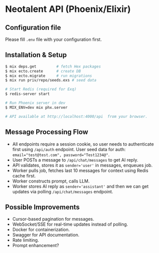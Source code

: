 # Neotalent API (Phoenix/Elixir)

## Configuration file

Please fill `.env` file with your configuration first.

## Installation & Setup

```bash
$ mix deps.get         # fetch Hex packages
$ mix ecto.create      # create DB
$ mix ecto.migrate     # run migrations
$ mix run priv/repo/seeds.exs # seed data

# Start Redis (required for Exq)
$ redis-server start

# Run Phoenix server in dev
$ MIX_ENV=dev mix phx.server

# API available at http://localhost:4000/api  from your browser.
```

## Message Processing Flow

- All endpoints require a session cookie, so user needs to authenticate first using `/api/auth` endpoint. User seed data for auth: `email="test@test.com", password="Test1234@"`.
- User POSTs a message to `/api/chat/messages` to get AI reply.
- API validates, stores it as `sender='user'` in messages, enqueues job.
- Worker pulls job, fetches last 10 messages for context using Redis cache first.
- Worker constructs prompt, calls LLM.
- Worker stores AI reply as `sender='assistant'` and then we can get updates via polling `/api/chat/messages` endpoint.

## Possible Improvements

- Cursor-based pagination for messages.
- WebSocket/SSE for real-time updates instead of polling.
- Docker for containerization.
- Swagger for API documentation.
- Rate limiting.
- Prompt enhancement?
